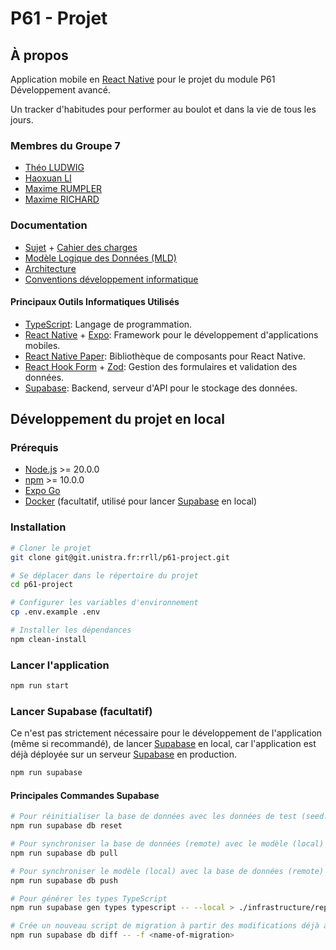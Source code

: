 # P61 - Projet

## À propos

Application mobile en [React Native](https://reactnative.dev/) pour le projet du module P61 Développement avancé.

Un tracker d'habitudes pour performer au boulot et dans la vie de tous les jours.

### Membres du Groupe 7

- [Théo LUDWIG](https://git.unistra.fr/t.ludwig)
- [Haoxuan LI](https://git.unistra.fr/haoxuan.li)
- [Maxime RUMPLER](https://git.unistra.fr/m.rumpler)
- [Maxime RICHARD](https://git.unistra.fr/maximerichard)

### Documentation

- [Sujet](./docs/SUJET.md) + [Cahier des charges](./docs/CAHIER-DES-CHARGES.md)
- [Modèle Logique des Données (MLD)](./docs/MLD.md)
- [Architecture](./docs/ARCHITECTURE.md)
- [Conventions développement informatique](./docs/CONVENTIONS.md)

#### Principaux Outils Informatiques Utilisés

- [TypeScript](https://www.typescriptlang.org/): Langage de programmation.
- [React Native](https://reactnative.dev/) + [Expo](https://expo.io/): Framework pour le développement d'applications mobiles.
- [React Native Paper](https://callstack.github.io/react-native-paper/): Bibliothèque de composants pour React Native.
- [React Hook Form](https://react-hook-form.com/) + [Zod](https://zod.dev/): Gestion des formulaires et validation des données.
- [Supabase](https://supabase.io/): Backend, serveur d'API pour le stockage des données.
<!--
- [WatermelonDB](https://nozbe.github.io/WatermelonDB/): Base de données locale, pour permettre une utilisation hors-ligne de l'application.
  -->

## Développement du projet en local

### Prérequis

- [Node.js](https://nodejs.org/) >= 20.0.0
- [npm](https://www.npmjs.com/) >= 10.0.0
- [Expo Go](https://expo.io/client)
- [Docker](https://www.docker.com/) (facultatif, utilisé pour lancer [Supabase](https://supabase.io/) en local)

### Installation

```sh
# Cloner le projet
git clone git@git.unistra.fr:rrll/p61-project.git

# Se déplacer dans le répertoire du projet
cd p61-project

# Configurer les variables d'environnement
cp .env.example .env

# Installer les dépendances
npm clean-install
```

### Lancer l'application

```sh
npm run start
```

### Lancer Supabase (facultatif)

Ce n'est pas strictement nécessaire pour le développement de l'application (même si recommandé), de lancer [Supabase](https://supabase.io/) en local, car l'application est déjà déployée sur un serveur [Supabase](https://supabase.io/) en production.

```sh
npm run supabase
```

#### Principales Commandes Supabase

```sh
# Pour réinitialiser la base de données avec les données de test (seed.sql)
npm run supabase db reset

# Pour synchroniser la base de données (remote) avec le modèle (local)
npm run supabase db pull

# Pour synchroniser le modèle (local) avec la base de données (remote)
npm run supabase db push

# Pour générer les types TypeScript
npm run supabase gen types typescript -- --local > ./infrastructure/repositories/supabase/supabase-types.ts

# Crée un nouveau script de migration à partir des modifications déjà appliquées à votre base de données locale (remplacer `<name-of-migration>` avec le nom de la migration)
npm run supabase db diff -- -f <name-of-migration>
```
